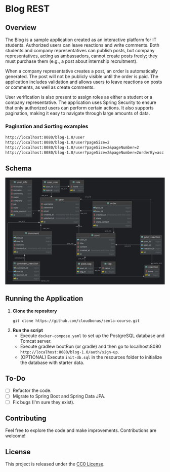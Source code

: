 # Blog REST

## Overview

The Blog is a sample application created as an interactive platform for IT students.
Authorized users can leave reactions and write comments.
Both students and company representatives can publish posts, but company representatives,
acting as ambassadors, cannot create posts freely; they must purchase them (e.g., a post about internship recruitment).

When a company representative creates a post, an order is automatically generated.
The post will not be publicly visible until the order is paid.
The application includes validation and allows users to leave reactions on posts or comments,
as well as create comments.

User verification is also present to assign roles as either a student or a company representative.
The application uses Spring Security to ensure that only authorized users can perform certain actions.
It also supports pagination, making it easy to navigate through large amounts of data.

### Pagination and Sorting examples
   
```console  
http://localhost:8080/blog-1.0/user
http://localhost:8080/blog-1.0/user?pageSize=2
http://localhost:8080/blog-1.0/user?pageSize=2&pageNumber=2
http://localhost:8080/blog-1.0/user?pageSize=2&pageNumber=2orderBy=asc
```
    
## Schema

![schema](blog-schema.jpg)

## Running the Application

1. **Clone the repository**
    ```console  
    git clone https://github.com/cloudbonus/senla-course.git 
    ```
2. **Run the script**
   - Execute `docker-compose.yaml` to set up the PostgreSQL database and Tomcat server.
   - Execute gradlew bootRun (or gradle) and then go to localhost:8080 `http://localhost:8080/blog-1.0/auth/sign-up`.
   - (OPTIONAL) Execute `init-db.sql` in the resources folder to initialize the database with starter data.

## To-Do

- [ ] Refactor the code.
- [ ] Migrate to Spring Boot and Spring Data JPA.
- [ ] Fix bugs (I'm sure they exist).

## Contributing

Feel free to explore the code and make improvements. Contributions are welcome!

## License

This project is released under the [CC0 License](https://choosealicense.com/licenses/cc0-1.0/).